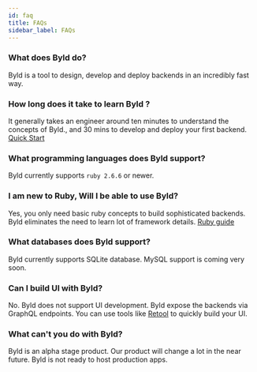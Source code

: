 ```yaml
---
id: faq
title: FAQs
sidebar_label: FAQs
---
```


### What does Byld do?

Byld is a tool to design, develop and deploy backends in an incredibly fast way.

### How long does it take to learn Byld ?

It generally takes an engineer around ten minutes to understand the concepts of Byld., and 30 mins to develop and deploy your first backend. [Quick Start](../bylding_backends/todo_app)

### What programming languages does Byld support?

Byld currently supports `ruby 2.6.6` or newer.

### I am new to Ruby, Will I be able to use Byld?

Yes, you only need basic ruby concepts to build sophisticated backends. Byld eliminates the need to learn lot of framework details. [Ruby guide](../references/ruby)

### What databases does Byld support?

Byld currently supports SQLite database. MySQL support is coming very soon.

### Can I build UI with Byld?

No. Byld does not support UI development. Byld expose the backends via GraphQL endpoints. You can use tools like [Retool](https://retool.com/) to quickly build your UI.

### What can't you do with Byld?

Byld is an alpha stage product. Our product will change a lot in the near future. Byld is not ready to host production apps.

